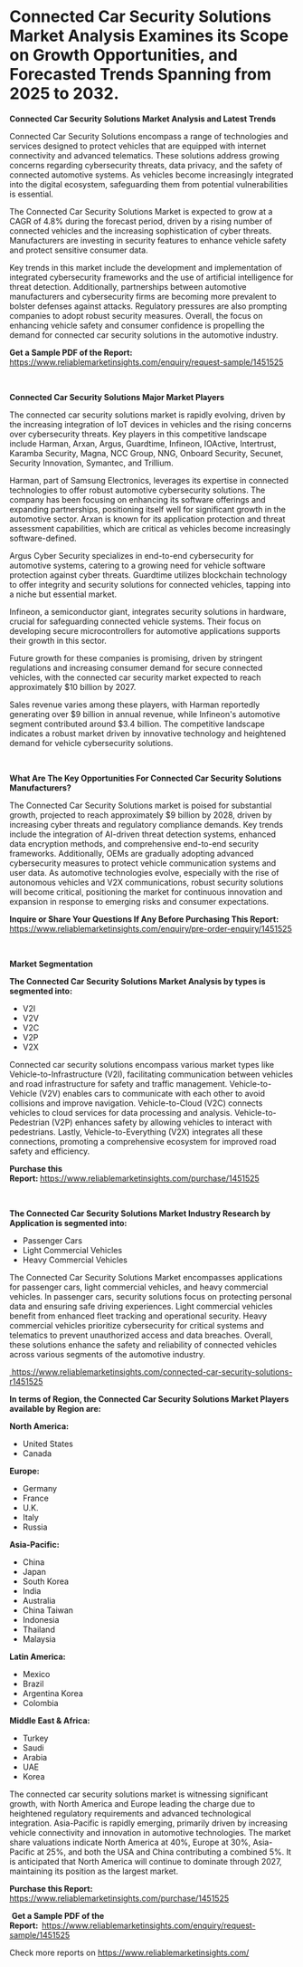 <p><h1>Connected Car Security Solutions Market Analysis Examines its Scope on Growth Opportunities, and Forecasted Trends Spanning from 2025 to 2032.</h1></p><p><strong>Connected Car Security Solutions Market Analysis and Latest Trends</strong></p>
<p><p>Connected Car Security Solutions encompass a range of technologies and services designed to protect vehicles that are equipped with internet connectivity and advanced telematics. These solutions address growing concerns regarding cybersecurity threats, data privacy, and the safety of connected automotive systems. As vehicles become increasingly integrated into the digital ecosystem, safeguarding them from potential vulnerabilities is essential.</p><p>The Connected Car Security Solutions Market is expected to grow at a CAGR of 4.8% during the forecast period, driven by a rising number of connected vehicles and the increasing sophistication of cyber threats. Manufacturers are investing in security features to enhance vehicle safety and protect sensitive consumer data. </p><p>Key trends in this market include the development and implementation of integrated cybersecurity frameworks and the use of artificial intelligence for threat detection. Additionally, partnerships between automotive manufacturers and cybersecurity firms are becoming more prevalent to bolster defenses against attacks. Regulatory pressures are also prompting companies to adopt robust security measures. Overall, the focus on enhancing vehicle safety and consumer confidence is propelling the demand for connected car security solutions in the automotive industry.</p></p>
<p><strong>Get a Sample PDF of the Report:&nbsp;</strong> <a href="https://www.reliablemarketinsights.com/enquiry/request-sample/1451525?utm_campaign=3270&utm_medium=2&utm_source=Github&utm_content=ia&utm_term=11032025&utm_id=connected-car-security-solutions">https://www.reliablemarketinsights.com/enquiry/request-sample/1451525</a></p>
<p>&nbsp;</p>
<p><strong>Connected Car Security Solutions Major Market Players</strong></p>
<p><p>The connected car security solutions market is rapidly evolving, driven by the increasing integration of IoT devices in vehicles and the rising concerns over cybersecurity threats. Key players in this competitive landscape include Harman, Arxan, Argus, Guardtime, Infineon, IOActive, Intertrust, Karamba Security, Magna, NCC Group, NNG, Onboard Security, Secunet, Security Innovation, Symantec, and Trillium.</p><p>Harman, part of Samsung Electronics, leverages its expertise in connected technologies to offer robust automotive cybersecurity solutions. The company has been focusing on enhancing its software offerings and expanding partnerships, positioning itself well for significant growth in the automotive sector. Arxan is known for its application protection and threat assessment capabilities, which are critical as vehicles become increasingly software-defined.</p><p>Argus Cyber Security specializes in end-to-end cybersecurity for automotive systems, catering to a growing need for vehicle software protection against cyber threats. Guardtime utilizes blockchain technology to offer integrity and security solutions for connected vehicles, tapping into a niche but essential market.</p><p>Infineon, a semiconductor giant, integrates security solutions in hardware, crucial for safeguarding connected vehicle systems. Their focus on developing secure microcontrollers for automotive applications supports their growth in this sector. </p><p>Future growth for these companies is promising, driven by stringent regulations and increasing consumer demand for secure connected vehicles, with the connected car security market expected to reach approximately $10 billion by 2027.</p><p>Sales revenue varies among these players, with Harman reportedly generating over $9 billion in annual revenue, while Infineon's automotive segment contributed around $3.4 billion. The competitive landscape indicates a robust market driven by innovative technology and heightened demand for vehicle cybersecurity solutions.</p></p>
<p>&nbsp;</p>
<p><strong>What Are The Key Opportunities For Connected Car Security Solutions Manufacturers?</strong></p>
<p><p>The Connected Car Security Solutions market is poised for substantial growth, projected to reach approximately $9 billion by 2028, driven by increasing cyber threats and regulatory compliance demands. Key trends include the integration of AI-driven threat detection systems, enhanced data encryption methods, and comprehensive end-to-end security frameworks. Additionally, OEMs are gradually adopting advanced cybersecurity measures to protect vehicle communication systems and user data. As automotive technologies evolve, especially with the rise of autonomous vehicles and V2X communications, robust security solutions will become critical, positioning the market for continuous innovation and expansion in response to emerging risks and consumer expectations.</p></p>
<p><strong>Inquire or Share Your Questions If Any Before Purchasing This Report:</strong> <a href="https://www.reliablemarketinsights.com/enquiry/pre-order-enquiry/1451525?utm_campaign=3270&utm_medium=2&utm_source=Github&utm_content=ia&utm_term=11032025&utm_id=connected-car-security-solutions">https://www.reliablemarketinsights.com/enquiry/pre-order-enquiry/1451525</a></p>
<p>&nbsp;</p>
<p><strong>Market Segmentation</strong></p>
<p><strong>The Connected Car Security Solutions Market Analysis by types is segmented into:</strong></p>
<p><ul><li>V2I</li><li>V2V</li><li>V2C</li><li>V2P</li><li>V2X</li></ul></p>
<p><p>Connected car security solutions encompass various market types like Vehicle-to-Infrastructure (V2I), facilitating communication between vehicles and road infrastructure for safety and traffic management. Vehicle-to-Vehicle (V2V) enables cars to communicate with each other to avoid collisions and improve navigation. Vehicle-to-Cloud (V2C) connects vehicles to cloud services for data processing and analysis. Vehicle-to-Pedestrian (V2P) enhances safety by allowing vehicles to interact with pedestrians. Lastly, Vehicle-to-Everything (V2X) integrates all these connections, promoting a comprehensive ecosystem for improved road safety and efficiency.</p></p>
<p><strong>Purchase this Report:&nbsp;</strong><a href="https://www.reliablemarketinsights.com/purchase/1451525?utm_campaign=3270&utm_medium=2&utm_source=Github&utm_content=ia&utm_term=11032025&utm_id=connected-car-security-solutions">https://www.reliablemarketinsights.com/purchase/1451525</a></p>
<p>&nbsp;</p>
<p><strong>The Connected Car Security Solutions Market Industry Research by Application is segmented into:</strong></p>
<p><ul><li>Passenger Cars</li><li>Light Commercial Vehicles</li><li>Heavy Commercial Vehicles</li></ul></p>
<p><p>The Connected Car Security Solutions Market encompasses applications for passenger cars, light commercial vehicles, and heavy commercial vehicles. In passenger cars, security solutions focus on protecting personal data and ensuring safe driving experiences. Light commercial vehicles benefit from enhanced fleet tracking and operational security. Heavy commercial vehicles prioritize cybersecurity for critical systems and telematics to prevent unauthorized access and data breaches. Overall, these solutions enhance the safety and reliability of connected vehicles across various segments of the automotive industry.</p></p>
<p><a href="https://www.reliablemarketinsights.com/connected-car-security-solutions-r1451525?utm_campaign=3270&utm_medium=2&utm_source=Github&utm_content=ia&utm_term=11032025&utm_id=connected-car-security-solutions">&nbsp;https://www.reliablemarketinsights.com/connected-car-security-solutions-r1451525</a></p>
<p><strong>In terms of Region, the Connected Car Security Solutions Market Players available by Region are:</strong></p>
<p>
    <p> <strong> North America: </strong>
        <ul>
            <li>United States</li>
            <li>Canada</li>
        </ul>
        </p> 
    <p> <strong> Europe: </strong>
        <ul>
            <li>Germany</li>
            <li>France</li>
            <li>U.K.</li>
            <li>Italy</li>
            <li>Russia</li>
        </ul>
        </p> 
    <p> <strong> Asia-Pacific: </strong>
        <ul>
            <li>China</li>
            <li>Japan</li>
            <li>South Korea</li>
            <li>India</li>
            <li>Australia</li>
            <li>China Taiwan</li>
            <li>Indonesia</li>
            <li>Thailand</li>
            <li>Malaysia</li>
        </ul>
        </p> 
    <p> <strong> Latin America: </strong>
        <ul>
            <li>Mexico</li>
            <li>Brazil</li>
            <li>Argentina Korea</li>
            <li>Colombia</li>
        </ul>
        </p> 
    <p> <strong> Middle East & Africa: </strong>
        <ul>
            <li>Turkey</li>
            <li>Saudi</li>
            <li>Arabia</li>
            <li>UAE</li>
            <li>Korea</li>
        </ul>
    </p>
    </p>
<p><p>The connected car security solutions market is witnessing significant growth, with North America and Europe leading the charge due to heightened regulatory requirements and advanced technological integration. Asia-Pacific is rapidly emerging, primarily driven by increasing vehicle connectivity and innovation in automotive technologies. The market share valuations indicate North America at 40%, Europe at 30%, Asia-Pacific at 25%, and both the USA and China contributing a combined 5%. It is anticipated that North America will continue to dominate through 2027, maintaining its position as the largest market.</p></p>
<p><strong>Purchase this Report: </strong><a href="https://www.reliablemarketinsights.com/purchase/1451525?utm_campaign=3270&utm_medium=2&utm_source=Github&utm_content=ia&utm_term=11032025&utm_id=connected-car-security-solutions">https://www.reliablemarketinsights.com/purchase/1451525</a></p>
<p>&nbsp;<strong>Get a Sample PDF of the Report:&nbsp;&nbsp;</strong><a href="https://www.reliablemarketinsights.com/enquiry/request-sample/1451525?utm_campaign=3270&utm_medium=2&utm_source=Github&utm_content=ia&utm_term=11032025&utm_id=connected-car-security-solutions">https://www.reliablemarketinsights.com/enquiry/request-sample/1451525</a></p>
<p><strong></strong></p>
<p>Check more reports on <a href="https://www.reliablemarketinsights.com/?utm_campaign=3270&utm_medium=2&utm_source=Github&utm_content=ia&utm_term=11032025&utm_id=connected-car-security-solutions">https://www.reliablemarketinsights.com/</a></p>